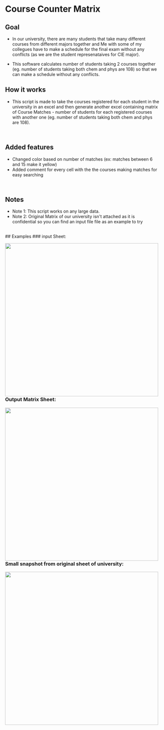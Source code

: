 # Course Counter Matrix

## Goal
- In our university, there are many students that take many different courses from different majors together and Me with some of my collegues have to make a schedule for the final exam without any conflicts (as we are the student represenataives for CIE major).

- This software calculates number of students taking 2 courses together (eg. number of students taking both chem and phys are 108) so that we can make a schedule without any conflicts.

## How it works
- This script is made to take the courses registered for each student in the university in an excel and then generate another excel containing matrix of Course Matches - number of students for each registered  courses with another one (eg. number of students taking both chem and phys are 108).
</br>

## Added features

- Changed color based on number of matches (ex: matches between 6 and 15 make it yellow) 
- Added comment for every cell with the the courses making matches for easy searching 
</br>


## Notes
- Note 1: This script works on any large data.
- Note 2: Original Matrix of our university isn't attached as it is confidential so you can find an input file file as an example to try
</br>
## Examples
### input Sheet:

<img align="left" width="500px" src="https://i.ibb.co/jZ4Tjr5/Screenshot-92.png" /></br></br></br></br></br></br></br></br></br></br></br>

### Output Matrix Sheet:

<img align="left" width="500px" src="https://i.ibb.co/wSGqr6P/Screenshot-96.png" /></br></br></br></br></br></br></br></br></br></br></br>

### Small snapshot from original sheet of university:

<img align="left" width="500px" src="https://i.ibb.co/P9cDzPC/Screenshot-93.png" /></br></br></br></br></br></br></br></br></br></br></br>
